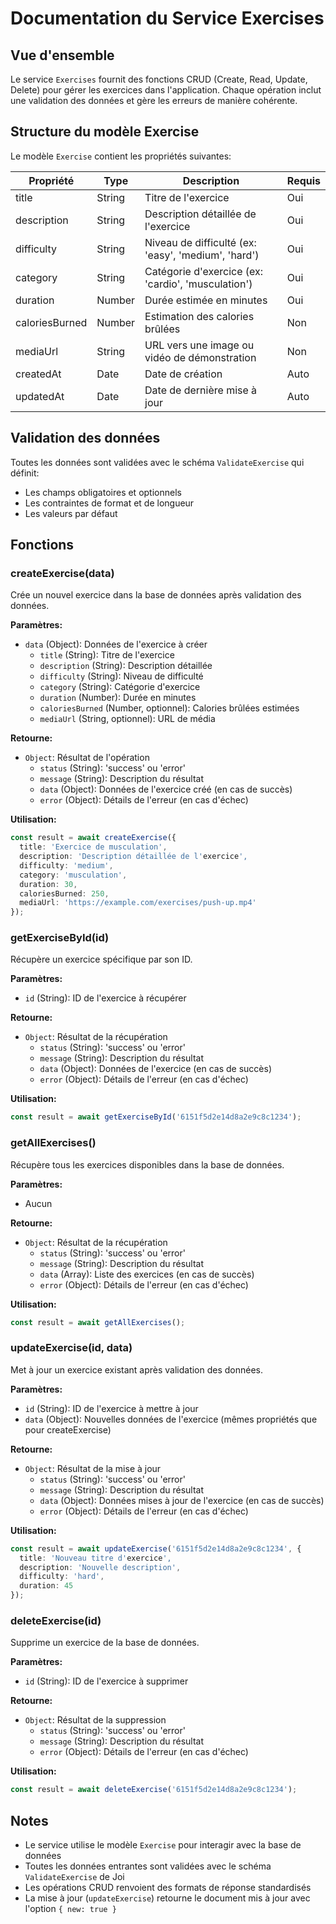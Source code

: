 # Documentation du Service Exercises

## Vue d'ensemble

Le service `Exercises` fournit des fonctions CRUD (Create, Read, Update, Delete) pour gérer les exercices dans l'application. Chaque opération inclut une validation des données et gère les erreurs de manière cohérente.

## Structure du modèle Exercise

Le modèle `Exercise` contient les propriétés suivantes:

| Propriété | Type | Description | Requis |
|-----------|------|-------------|--------|
| title | String | Titre de l'exercice | Oui |
| description | String | Description détaillée de l'exercice | Oui |
| difficulty | String | Niveau de difficulté (ex: 'easy', 'medium', 'hard') | Oui |
| category | String | Catégorie d'exercice (ex: 'cardio', 'musculation') | Oui |
| duration | Number | Durée estimée en minutes | Oui |
| caloriesBurned | Number | Estimation des calories brûlées | Non |
| mediaUrl | String | URL vers une image ou vidéo de démonstration | Non |
| createdAt | Date | Date de création | Auto |
| updatedAt | Date | Date de dernière mise à jour | Auto |

## Validation des données

Toutes les données sont validées avec le schéma `ValidateExercise` qui définit:
- Les champs obligatoires et optionnels
- Les contraintes de format et de longueur
- Les valeurs par défaut

## Fonctions

### createExercise(data)

Crée un nouvel exercice dans la base de données après validation des données.

**Paramètres:**
- `data` (Object): Données de l'exercice à créer
  - `title` (String): Titre de l'exercice
  - `description` (String): Description détaillée
  - `difficulty` (String): Niveau de difficulté
  - `category` (String): Catégorie d'exercice
  - `duration` (Number): Durée en minutes
  - `caloriesBurned` (Number, optionnel): Calories brûlées estimées
  - `mediaUrl` (String, optionnel): URL de média

**Retourne:**
- `Object`: Résultat de l'opération
  - `status` (String): 'success' ou 'error'
  - `message` (String): Description du résultat
  - `data` (Object): Données de l'exercice créé (en cas de succès)
  - `error` (Object): Détails de l'erreur (en cas d'échec)

**Utilisation:**
```typescript
const result = await createExercise({
  title: 'Exercice de musculation',
  description: 'Description détaillée de l'exercice',
  difficulty: 'medium',
  category: 'musculation',
  duration: 30,
  caloriesBurned: 250,
  mediaUrl: 'https://example.com/exercises/push-up.mp4'
});
```

### getExerciseById(id)

Récupère un exercice spécifique par son ID.

**Paramètres:**
- `id` (String): ID de l'exercice à récupérer

**Retourne:**
- `Object`: Résultat de la récupération
  - `status` (String): 'success' ou 'error'
  - `message` (String): Description du résultat
  - `data` (Object): Données de l'exercice (en cas de succès)
  - `error` (Object): Détails de l'erreur (en cas d'échec)

**Utilisation:**
```typescript
const result = await getExerciseById('6151f5d2e14d8a2e9c8c1234');
```

### getAllExercises()

Récupère tous les exercices disponibles dans la base de données.

**Paramètres:**
- Aucun

**Retourne:**
- `Object`: Résultat de la récupération
  - `status` (String): 'success' ou 'error'
  - `message` (String): Description du résultat
  - `data` (Array): Liste des exercices (en cas de succès)
  - `error` (Object): Détails de l'erreur (en cas d'échec)

**Utilisation:**
```typescript
const result = await getAllExercises();
```

### updateExercise(id, data)

Met à jour un exercice existant après validation des données.

**Paramètres:**
- `id` (String): ID de l'exercice à mettre à jour
- `data` (Object): Nouvelles données de l'exercice (mêmes propriétés que pour createExercise)

**Retourne:**
- `Object`: Résultat de la mise à jour
  - `status` (String): 'success' ou 'error'
  - `message` (String): Description du résultat
  - `data` (Object): Données mises à jour de l'exercice (en cas de succès)
  - `error` (Object): Détails de l'erreur (en cas d'échec)

**Utilisation:**
```typescript
const result = await updateExercise('6151f5d2e14d8a2e9c8c1234', {
  title: 'Nouveau titre d'exercice',
  description: 'Nouvelle description',
  difficulty: 'hard',
  duration: 45
});
```

### deleteExercise(id)

Supprime un exercice de la base de données.

**Paramètres:**
- `id` (String): ID de l'exercice à supprimer

**Retourne:**
- `Object`: Résultat de la suppression
  - `status` (String): 'success' ou 'error'
  - `message` (String): Description du résultat
  - `error` (Object): Détails de l'erreur (en cas d'échec)

**Utilisation:**
```typescript
const result = await deleteExercise('6151f5d2e14d8a2e9c8c1234');
```

## Notes

- Le service utilise le modèle `Exercise` pour interagir avec la base de données
- Toutes les données entrantes sont validées avec le schéma `ValidateExercise` de Joi
- Les opérations CRUD renvoient des formats de réponse standardisés
- La mise à jour (`updateExercise`) retourne le document mis à jour avec l'option `{ new: true }` 